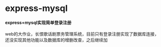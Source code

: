 # express-mysql
#### express+mysql实现简单登录注册
web的大作业，长恨歌话剧票务管理系统，目前只有登录注册实现了数据库连接，还没实现其他功能以及数据库的增删改查，之后继续加
